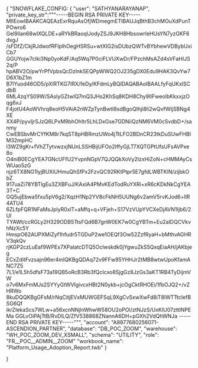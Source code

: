 
{
  "SNOWFLAKE_CONFIG: {
    "user": "SATHYANARAYANAP",
    "private_key_str":"""-----BEGIN RSA PRIVATE KEY-----
MIIEowIBAAKCAQEAzExrRquAsOfjWDmegmETIBAUJqBthB3chMOuXdPunTPOwro6
Gel9ilan68wlXQLDE+aRYkBRaoqlJodyZSJ9JKH8HbsowrleHUsYN7yzGKF6dxgJ
/sFDfZ/CkjRJdwofRFlplhOegHSRSu+wtXIG2isDUbzQWTvBYbhewVDBybUxiCb7
GGUYojw7cIki3Np0yoKdF/Aq5Wq7P0ciFLVUXwDr/FPzchMsAZd4sVFaHIJS2q/P
hpABV2O/pwYrPfVpbsQcDzlnkSEQPpWWQ2OJ235gDX0Edu9HAK3QvYw7D6X1bZ1m
B7IYuod46OD5/pXlRTKG7IRX/feDy/KFdmLyBQIDAQABAoIBAALfyFqUKxlSCdbB
6ML4zqYS09W/SAslyGZtwlQ7mQ3JHs2KhSq8KDH8Chy9IIFweoIbKkxxjzOqg6xJ
F4jotU4AoWVhrq8eoH5VAiA2nWZpTynBwtI8sdBgoQIhji8Ii2wQvfWIjSBNg4XE
XX4P/pyvIjrSJzQ6LPxM9bhOhItr5LhLDxGse7GDNiiQzNM6VM0cSvdbD+/sanmy
CwEBSbvMrCYfKM8r7kqST8pHBRmzUWo4jTtLFO2BDnCR23tkDuSUwFHBIM32mpHC
I3WZ9gKr+fVhZTytvwzxjNUnLSSHBijUFOo2IffyGjLT7XQTGPtUfsUFsAVPxe8o
O4niB0ECgYEA7GNcUFfU2YvpnNGpV7QJQQkXoVy2IzxHiZoN+cHMMAyCsWUao5zG
njz6TX8NG1IyjBUXiUHmuQhSfPx2FzvQC92RKtPtpr5E7gfdLWBTKlN/zijbkObZ
917uaZi78YBTlgEu3ZXBFuJ/KAxIA4PMvKEdTodRuYXRi+xR6cKDkNkCgYEA3T+C
GQ5ujEbwa5fxu5pV6g2/XqzH1Np2YV8cFkNH5UUNg6v2amV5rvKJod6+llR4ATU4
6ZLfpFQR1NFaMsJplyR0xlT+aMfq+q+VFjeh+S17VzVUpYVCXeDjAVN1Ijb6/2Ul
TYAWt/ccRGLy2H329ODB5TtsFQd6B7gnW0EK7w0CgYBTm+Eu2aIDQCVkvhNzXc5Y
HmspO62AUPXMiZyf1hfudr5TGDuP2we1OEQf3Ow52ZzfRyaH+bMthvAGHRV3qkQv
rjKGP2czLuEaf9WPEx7XPalatcDTQ5Oclwskdk0jYgwuZkS5QxqEiaAH/jAKbjeg
ECxZditFvzsajn96er4mIQKBgQDAq72v9FFw95YHHJr2tMB8wtwUpoKfamANC7Z5
7L1/e1L5h5dfsF73a19QB5oRcB3Rb3fQcIcxo8SjgGz8JzGs3aKT1RB4TyDijmVW
o7v6MxFmMJs2SYYyGtWVIgivcxHBt2N0ykb+jcOgCktRHOEi/1fbOJQ2+/vZHRWo
8kuDQQKBgGFsM/rNqCitjEVxMUWGEFSqL9XgCvSxwXwFd8iT8lWTTtclefBSG6Qf
ikrZIekaScs7WLw+a56xcnNNjlnWhwW58OU2oPOl/ztNJzS/UxKIU07zttlNPEMa
GGLvOiPAjTtB/RvDlLQ/ZfV538868ZNannA6DH+pGXh2VdQhWNJa
-----END RSA PRIVATE KEY-----""",
    "account": "A8977680256071-ASCENDION_PARTNER",
    "database": "DB_POC_ZOOM",
    "warehouse": "WH_POC_ZOOM_DEV_XSMALL",
    "schema": "UTILITY",
    "role": "FR__POC__ADMIN__ZOOM"
    "workbook_name": "Platform_Usage_Adoption_Report.twb"
  }

}

